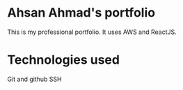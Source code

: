 # Ahsan Ahmad's portfolio

This is my professional portfolio. It uses AWS and ReactJS.

# Technologies used

Git and github
SSH
